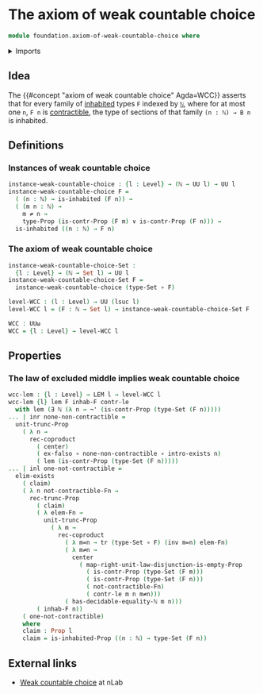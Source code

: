 # The axiom of weak countable choice

```agda
module foundation.axiom-of-weak-countable-choice where
```

<details><summary>Imports</summary>

```agda
open import elementary-number-theory.equality-natural-numbers
open import elementary-number-theory.natural-numbers

open import foundation.negated-equality
open import foundation.contractible-types
open import foundation.coproduct-types
open import foundation.disjunction
open import foundation.empty-types
open import foundation.existential-quantification
open import foundation.function-types
open import foundation.identity-types
open import foundation.inhabited-types
open import foundation.law-of-excluded-middle
open import foundation.negation
open import foundation.propositional-truncations
open import foundation.propositions
open import foundation.sets
open import foundation.transport-along-identifications
open import foundation.universe-levels
```

</details>

## Idea

The {{#concept "axiom of weak countable choice" Agda=WCC}} asserts that for
every family of [inhabited](foundation.inhabited-types.md) types `F` indexed by
[`ℕ`](elementary-number-theory.natural-numbers.md), where for at most one `n`,
`F n` is [contractible](foundation.contractible-types.md), the type of sections
of that family `(n : ℕ) → B n` is inhabited.

## Definitions

### Instances of weak countable choice

```agda
instance-weak-countable-choice : {l : Level} → (ℕ → UU l) → UU l
instance-weak-countable-choice F =
  ( (n : ℕ) → is-inhabited (F n)) →
  ( (m n : ℕ) →
    m ≠ n →
    type-Prop (is-contr-Prop (F m) ∨ is-contr-Prop (F n))) →
  is-inhabited ((n : ℕ) → F n)
```

### The axiom of weak countable choice

```agda
instance-weak-countable-choice-Set :
  {l : Level} → (ℕ → Set l) → UU l
instance-weak-countable-choice-Set F =
  instance-weak-countable-choice (type-Set ∘ F)

level-WCC : (l : Level) → UU (lsuc l)
level-WCC l = (F : ℕ → Set l) → instance-weak-countable-choice-Set F

WCC : UUω
WCC = {l : Level} → level-WCC l
```

## Properties

### The law of excluded middle implies weak countable choice

```agda
wcc-lem : {l : Level} → LEM l → level-WCC l
wcc-lem {l} lem F inhab-F contr-le
  with lem (∃ ℕ (λ n → ¬' (is-contr-Prop (type-Set (F n)))))
... | inr none-non-contractible =
  unit-trunc-Prop
    ( λ n →
      rec-coproduct
        ( center)
        ( ex-falso ∘ none-non-contractible ∘ intro-exists n)
        ( lem (is-contr-Prop (type-Set (F n)))))
... | inl one-not-contractible =
  elim-exists
    ( claim)
    ( λ n not-contractible-Fn →
      rec-trunc-Prop
        ( claim)
        ( λ elem-Fn →
          unit-trunc-Prop
            ( λ m →
              rec-coproduct
                ( λ m=n → tr (type-Set ∘ F) (inv m=n) elem-Fn)
                ( λ m≠n →
                  center
                    ( map-right-unit-law-disjunction-is-empty-Prop
                      ( is-contr-Prop (type-Set (F m)))
                      ( is-contr-Prop (type-Set (F n)))
                      ( not-contractible-Fn)
                      ( contr-le m n m≠n)))
                ( has-decidable-equality-ℕ m n)))
        ( inhab-F n))
    ( one-not-contractible)
    where
    claim : Prop l
    claim = is-inhabited-Prop ((n : ℕ) → type-Set (F n))
```

## External links

- [Weak countable choice](https://ncatlab.org/nlab/show/countable+choice#WCC) at
  nLab
